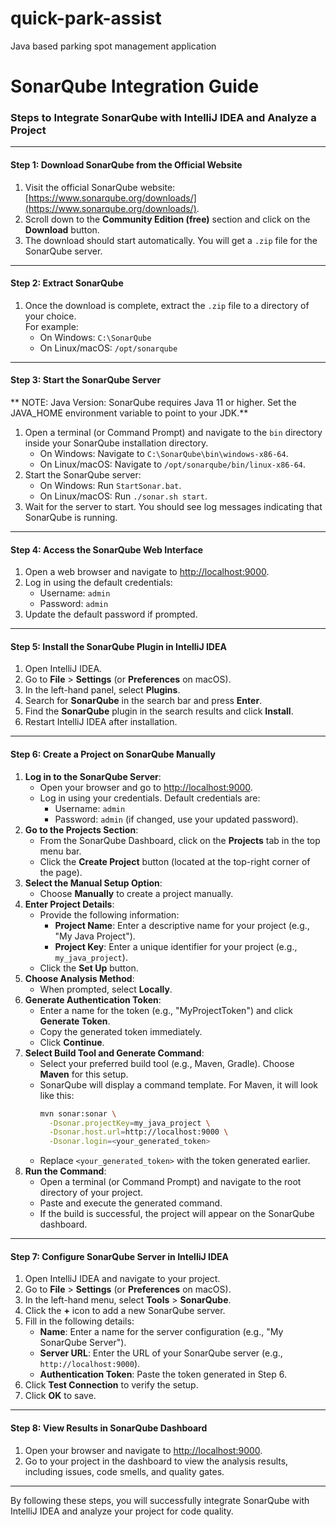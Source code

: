 # quick-park-assist

Java based parking spot management application

# SonarQube Integration Guide

### Steps to Integrate SonarQube with IntelliJ IDEA and Analyze a Project

---

#### **Step 1: Download SonarQube from the Official Website**

1. Visit the official SonarQube website: [https://www.sonarqube.org/downloads/](https://www.sonarqube.org/downloads/).
2. Scroll down to the **Community Edition (free)** section and click on the **Download** button.
3. The download should start automatically. You will get a `.zip` file for the SonarQube server.

---

#### **Step 2: Extract SonarQube**

1. Once the download is complete, extract the `.zip` file to a directory of your choice.  
   For example:
   - On Windows: `C:\SonarQube`
   - On Linux/macOS: `/opt/sonarqube`

---

#### **Step 3: Start the SonarQube Server**

** NOTE: Java Version: SonarQube requires Java 11 or higher. Set the JAVA_HOME environment variable to point to your JDK.**

1. Open a terminal (or Command Prompt) and navigate to the `bin` directory inside your SonarQube installation directory.
   - On Windows: Navigate to `C:\SonarQube\bin\windows-x86-64`.
   - On Linux/macOS: Navigate to `/opt/sonarqube/bin/linux-x86-64`.
2. Start the SonarQube server:
   - On Windows: Run `StartSonar.bat`.
   - On Linux/macOS: Run `./sonar.sh start`.
3. Wait for the server to start. You should see log messages indicating that SonarQube is running.

---

#### **Step 4: Access the SonarQube Web Interface**

1. Open a web browser and navigate to [http://localhost:9000](http://localhost:9000).
2. Log in using the default credentials:
   - Username: `admin`
   - Password: `admin`
3. Update the default password if prompted.

---

#### **Step 5: Install the SonarQube Plugin in IntelliJ IDEA**

1. Open IntelliJ IDEA.
2. Go to **File** > **Settings** (or **Preferences** on macOS).
3. In the left-hand panel, select **Plugins**.
4. Search for **SonarQube** in the search bar and press **Enter**.
5. Find the **SonarQube** plugin in the search results and click **Install**.
6. Restart IntelliJ IDEA after installation.

---

#### **Step 6: Create a Project on SonarQube Manually**

1. **Log in to the SonarQube Server**:
   - Open your browser and go to [http://localhost:9000](http://localhost:9000).
   - Log in using your credentials. Default credentials are:
     - Username: `admin`
     - Password: `admin` (if changed, use your updated password).
2. **Go to the Projects Section**:
   - From the SonarQube Dashboard, click on the **Projects** tab in the top menu bar.
   - Click the **Create Project** button (located at the top-right corner of the page).
3. **Select the Manual Setup Option**:
   - Choose **Manually** to create a project manually.
4. **Enter Project Details**:
   - Provide the following information:
     - **Project Name**: Enter a descriptive name for your project (e.g., "My Java Project").
     - **Project Key**: Enter a unique identifier for your project (e.g., `my_java_project`).
   - Click the **Set Up** button.
5. **Choose Analysis Method**:
   - When prompted, select **Locally**.
6. **Generate Authentication Token**:
   - Enter a name for the token (e.g., "MyProjectToken") and click **Generate Token**.
   - Copy the generated token immediately.
   - Click **Continue**.
7. **Select Build Tool and Generate Command**:
   - Select your preferred build tool (e.g., Maven, Gradle). Choose **Maven** for this setup.
   - SonarQube will display a command template. For Maven, it will look like this:
     ```bash
     mvn sonar:sonar \
       -Dsonar.projectKey=my_java_project \
       -Dsonar.host.url=http://localhost:9000 \
       -Dsonar.login=<your_generated_token>
     ```
   - Replace `<your_generated_token>` with the token generated earlier.
8. **Run the Command**:
   - Open a terminal (or Command Prompt) and navigate to the root directory of your project.
   - Paste and execute the generated command.
   - If the build is successful, the project will appear on the SonarQube dashboard.

---

#### **Step 7: Configure SonarQube Server in IntelliJ IDEA**

1. Open IntelliJ IDEA and navigate to your project.
2. Go to **File** > **Settings** (or **Preferences** on macOS).
3. In the left-hand menu, select **Tools** > **SonarQube**.
4. Click the **+** icon to add a new SonarQube server.
5. Fill in the following details:
   - **Name**: Enter a name for the server configuration (e.g., "My SonarQube Server").
   - **Server URL**: Enter the URL of your SonarQube server (e.g., `http://localhost:9000`).
   - **Authentication Token**: Paste the token generated in Step 6.
6. Click **Test Connection** to verify the setup.
7. Click **OK** to save.

---

#### **Step 8: View Results in SonarQube Dashboard**

1. Open your browser and navigate to [http://localhost:9000](http://localhost:9000).
2. Go to your project in the dashboard to view the analysis results, including issues, code smells, and quality gates.

---

By following these steps, you will successfully integrate SonarQube with IntelliJ IDEA and analyze your project for code quality.

